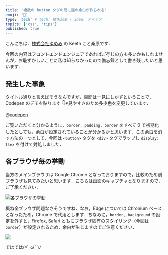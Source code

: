 ```yaml
---
title: '複数の button タグの間に謎の余白が作られる'
emoji: '💠'
type: 'tech' # tech: 技術記事 / idea: アイデア
topics: ['css', 'tips']
published: true
---
```


こんにちは．[株式会社ゆめみ](https://www.yumemi.co.jp/) の Keeth こと桑原です．

今回の内容はフロントエンドエンジニアであればご存じの方も多いかもしれませんが，お恥ずかしいことに私は知らなかったので備忘録として書き残したいと思います．

## 発生した事象

タイトル通りと言えばそうなんですが，百聞は一見にしかずということで，Codepen のデモを貼ります 👇※見やすさのため多少色を変更しています．

@[codepen](https://codepen.io/kuwahara_jsri/pen/wvgNwvx)

ご覧いただくと分かるように，`border, padding, border` をすべて 0 で初期化したとしても，余白が設定されていることが分かるかと思います．この余白を消す方法の一つとして，今回は `<button>` タグを `<div>` タグでラップし `display: flex` を付けて対処しました．

## 各ブラウザ毎の挙動

当方のメインブラウザは Google Chrome となっておりますので，比較のため別ブラウザも見てみたいと思います．こちらは画面のキャプチャとなりますので，ご了承ください．

![各ブラウザの挙動](https://storage.googleapis.com/zenn-user-upload/onleo3kytys0ji8bg44vub70rt84)

概ね全ブラウザ問題なさそうですね．なお，Edge については Chronium ベースとなったため，Chrome で代用とします．ちなみに，`border, background` の設定を外すと，Firefox, Safari ともにブラウザ固有のスタイリング（今回は `border`）が設定されるため，余白が生じますのでご注意ください．

![](https://storage.googleapis.com/zenn-user-upload/a59978002f1tzc23mpo84j0ycwb3)

ではでは(=ﾟ ω ﾟ)ﾉ
